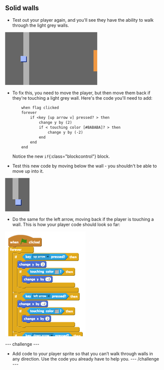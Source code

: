 ## Solid walls

+ Test out your player again, and you'll see they have the ability to walk through the light grey walls.

![screenshot](images/world-walls.png)

+ To fix this, you need to move the player, but then move them back if they're touching a light grey wall. Here's the code you'll need to add:

	```blocks
		when flag clicked
		forever
			if <key [up arrow v] pressed? > then
				change y by (2)
				if < touching color [#BABABA]? > then
					change y by (-2)
				end
			end
		end
	```

	Notice the new `if`{:class="blockcontrol"} block.

+ Test this new code by moving below the wall - you shouldn't be able to move up into it.

![screenshot](images/world-walls-test.png)

+ Do the same for the left arrow, moving back if the player is touching a wall. This is how your player code should look so far:

![screenshot](images/world-wall-code.png)

--- challenge ---
+ Add code to your player sprite so that you can’t walk through walls in any direction. Use the code you already have to help you.
--- /challenge ---
